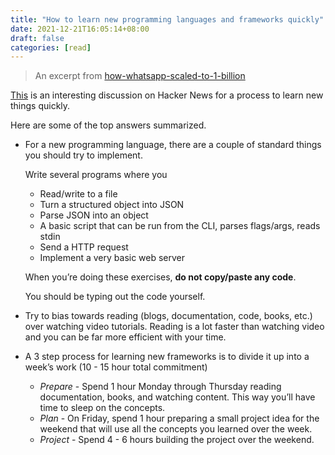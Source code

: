 ```yaml
---
title: "How to learn new programming languages and frameworks quickly"
date: 2021-12-21T16:05:14+08:00
draft: false
categories: [read]
---
```


> An excerpt from [how-whatsapp-scaled-to-1-billion](https://www.quastor.org/p/how-whatsapp-scaled-to-1-billion)

[This](https://news.ycombinator.com/item?id=28017289) is an interesting discussion on Hacker News for a process to learn new things quickly.

Here are some of the top answers summarized.

<!--more-->

- For a new programming language, there are a couple of standard things you should try to implement.

  Write several programs where you

  - Read/write to a file
  - Turn a structured object into JSON
  - Parse JSON into an object
  - A basic script that can be run from the CLI, parses flags/args, reads stdin
  - Send a HTTP request
  - Implement a very basic web server

  When you’re doing these exercises, **do not copy/paste any code**.

  You should be typing out the code yourself.

- Try to bias towards reading (blogs, documentation, code, books, etc.) over watching video tutorials. Reading is a lot faster than watching video and you can be far more efficient with your time.

- A 3 step process for learning new frameworks is to divide it up into a week’s work (10 - 15 hour total commitment)

  - *Prepare* - Spend 1 hour Monday through Thursday reading documentation, books, and watching content. This way you’ll have time to sleep on the concepts.
  - *Plan* - On Friday, spend 1 hour preparing a small project idea for the weekend that will use all the concepts you learned over the week.
  - *Project* - Spend 4 - 6 hours building the project over the weekend.
